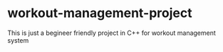 # workout-management-project
This is just a begineer friendly project in C++ for workout management system

		
